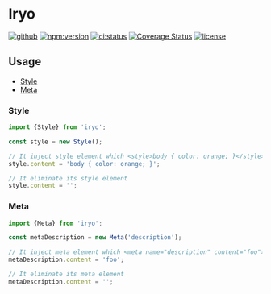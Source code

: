 # Iryo

[![github](https://badgen.net/badge/github/nju33,iryo/000?icon=github&list=1)](https://github.com/nju33/iryo)
[![npm:version](https://badgen.net/npm/v/iryo?icon=npm&label=)](https://www.npmjs.com/package/iryo)
[![ci:status](https://badgen.net/circleci/github/nju33/iryo/master)](https://circleci.com/gh/nju33/iryo)
[![Coverage Status](https://coveralls.io/repos/github/nju33/iryo/badge.svg?branch=master)](https://coveralls.io/github/nju33/iryo?branch=master)
[![license](https://badgen.net/npm/license/iryo)](https://github.com/nju33/iryo/blob/master/LICENSE)

## Usage

- [Style](#style)
- [Meta](#meta)

### Style

```js
import {Style} from 'iryo';

const style = new Style();

// It inject style element which <style>body { color: orange; }</style>
style.content = 'body { color: orange; }';

// It eliminate its style element
style.content = '';
```

### Meta

```js
import {Meta} from 'iryo';

const metaDescription = new Meta('description');

// It inject meta element which <meta name="description" content="foo">
metaDescription.content = 'foo';

// It eliminate its meta element
metaDescription.content = '';
```
